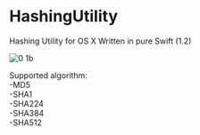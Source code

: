 # HashingUtility
Hashing Utility for OS X
Written in pure Swift (1.2)


![0 1b](https://cloud.githubusercontent.com/assets/894072/6677120/58e0b9aa-cc2d-11e4-96cb-a109fd453024.png)

Supported algorithm: <br />
-MD5 <br />
-SHA1 <br />
-SHA224 <br />
-SHA384 <br />
-SHA512 <br />
